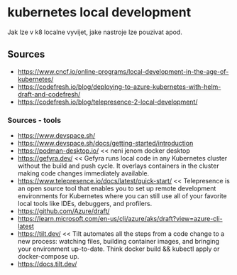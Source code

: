 # kubernetes local development
Jak lze v k8 localne vyvijet, jake nastroje lze pouzivat apod.

## Sources
+ https://www.cncf.io/online-programs/local-development-in-the-age-of-kubernetes/
+ https://codefresh.io/blog/deploying-to-azure-kubernetes-with-helm-draft-and-codefresh/
+ https://codefresh.io/blog/telepresence-2-local-development/

### Sources - tools
+ https://www.devspace.sh/
+ https://www.devspace.sh/docs/getting-started/introduction
+ https://podman-desktop.io/ << neni jenom docker desktop
+ https://gefyra.dev/ << Gefyra runs local code in any Kubernetes cluster without the build and push cycle. It overlays containers in the cluster making code changes immediately available.
+ https://www.telepresence.io/docs/latest/quick-start/ << Telepresence is an open source tool that enables you to set up remote development environments for Kubernetes where you can still use all of your favorite local tools like IDEs, debuggers, and profilers.
+ https://github.com/Azure/draft/ 
+ https://learn.microsoft.com/en-us/cli/azure/aks/draft?view=azure-cli-latest
+ https://tilt.dev/ << Tilt automates all the steps from a code change to a new process: watching files, building container images, and bringing your environment up-to-date. Think docker build && kubectl apply or docker-compose up.
+ https://docs.tilt.dev/